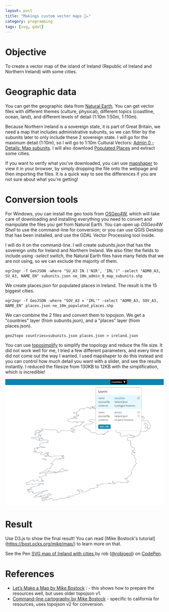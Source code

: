 ```yaml
---
layout: post
title: "Makings custom vector maps 💫✏️"
category: programming
tags: [svg, gdal]
---
```

# Objective

To create a vector map of the island of Ireland (Republic of Ireland and
  Northern Ireland) with some cities.

# Geographic data

You can get the geographic data from [Natural Earth](https://www.naturalearthdata.com).
You can get vector files with different themes (culture, physical), different
topics (coastline, ocean, land), and different levels of detail
(1:10m 1:50m, 1:110m).

Because Northern Ireland is a sovereign state, it is part of Great Britain, we need
a map that includes administrative subunits, so we can filter by the subunits later to only
include these 2 sovereign state. I will go for the maximum detail (1:10m), so I will go to 1:10m Cultural Vectors: [Admin 0 - Details: Map subunits](https://www.naturalearthdata.com/http//www.naturalearthdata.com/download/10m/cultural/ne_10m_admin_0_map_subunits.zip). I will also download [Populated Places](https://www.naturalearthdata.com/http//www.naturalearthdata.com/download/10m/cultural/ne_10m_populated_places.zip) and extract some cities.

If you want to verify what you've downloaded, you
can use [mapshaper](http://mapshaper.org/) to view it in your
browser, by simply dropping the file onto the webpage and then importing the files. It is a quick way to see the differences if you are not sure about what you're getting!

# Conversion tools

For Windows, you can install the geo tools from [OSGeo4W](https://trac.osgeo.org/osgeo4w/), which will take care of downloading
and installing everything you need to convert and manipulate the files you get from Natural Earth. You can open up *OSGeo4W Shell* to use the command-line for conversion; or you can use QGIS Desktop that has been installed, and use the GDAL Vector Processing tool inside.

I will do it on the command-line. I will create *subunits.json* that has the sovereign units for Ireland and Northern Ireland. We also filter the
fields to include using *-select* switch, the Natural Earth files have many fields that we are not using, so we can exclude the majority of them.

```
ogr2ogr -f GeoJSON -where "SU_A3 IN ('NIR', 'IRL')" -select "ADM0_A3, SU_A3, NAME_EN" subunits.json ne_10m_admin_0_map_subunits.shp
```

We create places.json for populated places in Ireland. The result is the 15 biggest cities.

```
ogr2ogr -f GeoJSON -where "SOV_A3 = 'IRL'" -select "ADM0_A3, SOV_A3, NAME_EN" places.json ne_10m_populated_places.shp
```

We can combine the 2 files and convert them to topojson. We get a "countries" layer (from subunits.json), and a "places" layer (from places.json).

```
geo2topo countries=subunits.json places.json > ireland.json
```

You can use [toposimplify](https://github.com/topojson/topojson-simplify/blob/master/README.md#toposimplify) to simplify the topology and reduce the file size. It did not work well for me, I tried a few different parameters, and every time it did not come out the way I wanted. I used mapshaper to do this instead and you can control how much detail you want with a slider, and see the results instantly. I reduced the filesize from 130KB to 12KB with the simplification, which is incredible!

![mapshaper](/assets/img/blog/2018-06-10-maps/mapshaper.png)

# Result

Use D3.js to show the final result! You can read [Mike Bostock's tutorial]
(https://bost.ocks.org/mike/map/) to learn more on that.

<p data-height="578" data-theme-id="light" data-slug-hash="qKReXy" data-default-tab="result" data-user="robjoeol" data-embed-version="2" data-pen-title="SVG map of Ireland with cities " class="codepen">See the Pen <a href="https://codepen.io/robjoeol/pen/qKReXy/">SVG map of Ireland with cities </a> by rob (<a href="https://codepen.io/robjoeol">@robjoeol</a>) on <a href="https://codepen.io">CodePen</a>.</p>
<script async src="https://static.codepen.io/assets/embed/ei.js"></script>

# References

- [Let’s Make a Map by Mike Bostock](https://bost.ocks.org/mike/map/) : - this shows how to prepare the resources well, but uses older topojson v1.
- [Command-line cartography by Mike Bostock](https://medium.com/@mbostock/command-line-cartography-part-1-897aa8f8ca2c) - specific to california for resources, uses topojson v2 for conversion.
